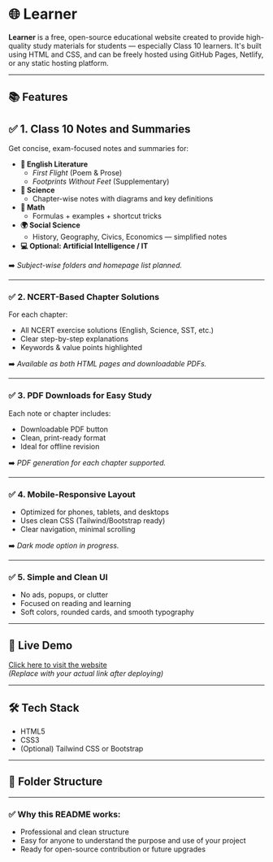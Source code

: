 # 🌐 Learner

**Learner** is a free, open-source educational website created to provide high-quality study materials for students — especially Class 10 learners. It's built using HTML and CSS, and can be freely hosted using GitHub Pages, Netlify, or any static hosting platform.

---

## 📚 Features

###
<section id="notes-details">
  <h2>✅ 1. Class 10 Notes and Summaries</h2>
  <div class="content-box">
    <p>Get concise, exam-focused notes and summaries for:</p>
    <ul>
      <li><strong>📘 English Literature</strong>
        <ul>
          <li><em>First Flight</em> (Poem & Prose)</li>
          <li><em>Footprints Without Feet</em> (Supplementary)</li>
        </ul>
      </li>
      <li><strong>🧪 Science</strong>
        <ul>
          <li>Chapter-wise notes with diagrams and key definitions</li>
        </ul>
      </li>
      <li><strong>🧮 Math</strong>
        <ul>
          <li>Formulas + examples + shortcut tricks</li>
        </ul>
      </li>
      <li><strong>🌍 Social Science</strong>
        <ul>
          <li>History, Geography, Civics, Economics — simplified notes</li>
        </ul>
      </li>
      <li><strong>💻 Optional: Artificial Intelligence / IT</strong></li>
    </ul>
  </div>
</section>


➡️ _Subject-wise folders and homepage list planned._

---

### ✅ 2. NCERT-Based Chapter Solutions  
For each chapter:

- All NCERT exercise solutions (English, Science, SST, etc.)
- Clear step-by-step explanations
- Keywords & value points highlighted

➡️ _Available as both HTML pages and downloadable PDFs._

---

### ✅ 3. PDF Downloads for Easy Study  
Each note or chapter includes:

- Downloadable PDF button
- Clean, print-ready format
- Ideal for offline revision

➡️ _PDF generation for each chapter supported._

---

### ✅ 4. Mobile-Responsive Layout  

- Optimized for phones, tablets, and desktops
- Uses clean CSS (Tailwind/Bootstrap ready)
- Clear navigation, minimal scrolling

➡️ _Dark mode option in progress._

---

### ✅ 5. Simple and Clean UI  

- No ads, popups, or clutter
- Focused on reading and learning
- Soft colors, rounded cards, and smooth typography

---

## 🚀 Live Demo

[Click here to visit the website](https://your-github-username.github.io/learner/)  
*(Replace with your actual link after deploying)*

---

## 🛠️ Tech Stack

- HTML5
- CSS3
- (Optional) Tailwind CSS or Bootstrap

---

## 📁 Folder Structure


---

### ✅ Why this README works:
- Professional and clean structure
- Easy for anyone to understand the purpose and use of your project
- Ready for open-source contribution or future upgrades

